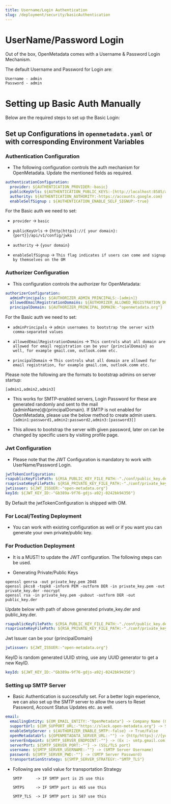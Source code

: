 ```yaml
---
title: Username/Login Authentication
slug: /deployment/security/basicAuthentication
---
```


# UserName/Password Login

Out of the box, OpenMetadata comes with a Username & Password Login Mechanism.

The default Username and Password for Login are:

```commandline
Username - admin
Password - admin
```

# Setting up Basic Auth Manually

Below are the required steps to set up the Basic Login:

## Set up Configurations in `openmetadata.yaml` or with corresponding Environment Variables

### Authentication Configuration

- The following configuration controls the auth mechanism for OpenMetadata. Update the mentioned fields as required.

```yaml
authenticationConfiguration:
  provider: ${AUTHENTICATION_PROVIDER:-basic}
  publicKeyUrls: ${AUTHENTICATION_PUBLIC_KEYS:-[http://localhost:8585/api/v1/config/jwks]}
  authority: ${AUTHENTICATION_AUTHORITY:-https://accounts.google.com}
  enableSelfSignup : ${AUTHENTICATION_ENABLE_SELF_SIGNUP:-true}
```

For the Basic auth we need to set:
 
-  `provider` -> `basic`

-  `publicKeyUrls` -> `{http|https}://{ your domain}:{port}}/api/v1/config/jwks`

-  `authority` -> `{your domain}`

-  `enableSelfSignup` -> `This flag indicates if users can come and signup by themselves on the OM`

### Authorizer Configuration

- This configuration controls the authorizer for OpenMetadata:

```yaml
authorizerConfiguration:
  adminPrincipals: ${AUTHORIZER_ADMIN_PRINCIPALS:-[admin]}
  allowedEmailRegistrationDomains: ${AUTHORIZER_ALLOWED_REGISTRATION_DOMAIN:-["all"]}
  principalDomain: ${AUTHORIZER_PRINCIPAL_DOMAIN:-"openmetadata.org"}
```

For the Basic auth we need to set:

- `adminPrincipals` -> `admin usernames to bootstrap the server with comma-separated values`

- `allowedEmailRegistrationDomains` -> `This controls what all domain are allowed for email registration can be your {princialDomain} as well, for example gmail.com, outlook.comm etc.`

- `principalDomain` -> `This controls what all domain are allowed for email registration, for example gmail.com, outlook.comm etc.`

<Note>

Please note the following are the formats to bootstrap admins on server startup:

`[admin1,admin2,admin3]` 

- This works for SMTP-enabled servers, Login Password for these are generated randomly and sent to the mail {adminName}@{principalDomain}. If SMTP is not enabled for OpenMetadata, please use the below method to create admin users.
`[admin1:password1,admin2:password2,admin3:[password3]]` 

- This allows to bootstrap the server with given password, later on can be changed by specific users by visiting profile page.

</Note>

### Jwt Configuration

- Please note that the JWT Configuration is mandatory to work with UserName/Password Login.

```yaml
jwtTokenConfiguration:
rsapublicKeyFilePath: ${RSA_PUBLIC_KEY_FILE_PATH:-"./conf/public_key.der"}
rsaprivateKeyFilePath: ${RSA_PRIVATE_KEY_FILE_PATH:-"./conf/private_key.der"}
jwtissuer: ${JWT_ISSUER:-"open-metadata.org"}
keyId: ${JWT_KEY_ID:-"Gb389a-9f76-gdjs-a92j-0242bk94356"}
```

<Note>

By Default the jwtTokenConfiguration is shipped with OM. 

### For Local/Testing Deployment

- You can work with existing configuration as well or if you want you can generate your own private/public key.

### For Production Deployment

- It is a MUST! to update the JWT configuration. The following steps can be used.

- Generating Private/Public Keys

```commandline
openssl genrsa -out private_key.pem 2048   
openssl pkcs8 -topk8 -inform PEM -outform DER -in private_key.pem -out private_key.der -nocrypt
openssl rsa -in private_key.pem -pubout -outform DER -out public_key.der 
```

Update below with path of above generated private_key.der and public_key.der.

```yaml
rsapublicKeyFilePath: ${RSA_PUBLIC_KEY_FILE_PATH:-"./conf/public_key.der"}
rsaprivateKeyFilePath: ${RSA_PRIVATE_KEY_FILE_PATH:-"./conf/private_key.der"}
```

Jwt Issuer can be your {principalDomain}

```yaml
jwtissuer: ${JWT_ISSUER:-"open-metadata.org"}
```

KeyID is random generated UUID string, use any UUID generator to get a new KeyID.

```yaml
keyId: ${JWT_KEY_ID:-"Gb389a-9f76-gdjs-a92j-0242bk94356"}
```

</Note>

### Setting up SMTP Server

- Basic Authentication is successfully set. For a better login experience, we can also set up the SMTP server to allow the users to
  Reset Password, Account Status Updates etc. as well.

```yaml
email:
  emailingEntity: ${OM_EMAIL_ENTITY:-"OpenMetadata"} -> Company Name (Optional)
  supportUrl: ${OM_SUPPORT_URL:-"https://slack.open-metadata.org"} -> SupportUrl (Optional)
  enableSmtpServer : ${AUTHORIZER_ENABLE_SMTP:-false} -> True/False
  openMetadataUrl: ${OPENMETADATA_SERVER_URL:-""} -> {http/https}://{your_domain}
  serverEndpoint: ${SMTP_SERVER_ENDPOINT:-""} -> (Ex :- smtp.gmail.com)
  serverPort: ${SMTP_SERVER_PORT:-""} -> (SSL/TLS port)
  username: ${SMTP_SERVER_USERNAME:-""} -> (SMTP Server Username)
  password: ${SMTP_SERVER_PWD:-""} -> (SMTP Server Password)
  transportationStrategy: ${SMTP_SERVER_STRATEGY:-"SMTP_TLS"}
```
- Following are valid value for transportation Strategy

  `SMTP      -> IF SMTP port is 25 use this`

  `SMTPS     -> IF SMTP port is 465 use this`

  `SMTP_TLS  -> IF SMTP port is 587 use this`
